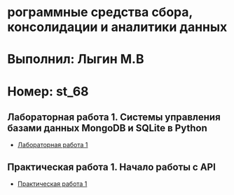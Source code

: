 # рограммные средства сбора, консолидации и аналитики данных
# Выполнил: Лыгин М.В
# Номер: st_68

## Лабораторная работа 1. Системы управления базами данных MongoDB и SQLite в Python
- [Лабораторная работа 1](/Lab_1.ipynb)



## Практическая работа 1. Начало работы с API
- [Практическая работа 1](/Lab_1.ipynb)
